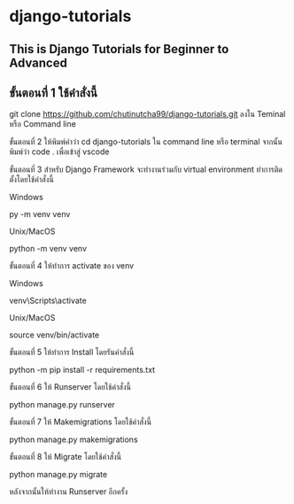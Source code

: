 # django-tutorials
## This is Django Tutorials for Beginner to Advanced

## ขั้นตอนที่ 1 ใช้คำสั่งนี้
git clone https://github.com/chutinutcha99/django-tutorials.git ลงใน Teminal หรือ Command line

ขั้นตอนที่ 2 ให้พิมพ์คำว่า cd django-tutorials ใน command line หรือ terminal จากนั้น พิมพ์ว่า code . เพื่อเข้าสู่ vscode 

ขั้นตอนที่ 3 สำหรับ Django Framework จะทำงานร่วมกับ virtual environment ทำการติดตั้งโดยใช้คำสั่งนี้

Windows

py -m venv venv

Unix/MacOS

python -m venv venv

ขั้นตอนที่ 4 ให้ทำการ activate ของ venv

Windows

venv\Scripts\activate

Unix/MacOS

source venv/bin/activate

ขั้นตอนที่ 5 ให้ทำการ Install โดยรันคำสั่งนี้

python -m pip install -r requirements.txt

ขั้นตอนที่ 6 ให้ Runserver โดยใช้คำสั่งนี้

python manage.py runserver

ขั้นตอนที่ 7 ให้ Makemigrations โดยใช้คำสั่งนี้

python manage.py makemigrations

ขั้นตอนที่ 8 ให้ Migrate โดยใช้คำสั่งนี้

python manage.py migrate

หลังจากนั้นให้ทำงาน Runserver อีกครั้ง


 
